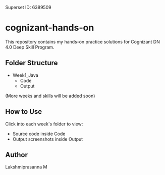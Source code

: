 Superset ID: 6389509
# cognizant-hands-on 
This repository contains my hands-on practice solutions for Cognizant DN 4.0 Deep Skill Program.

## Folder Structure

- Week1_Java
  - Code
  - Output

(More weeks and skills will be added soon)

## How to Use

Click into each week's folder to view:
- Source code inside Code
- Output screenshots inside Output

## Author

Lakshmiprasanna M
  
 
 
